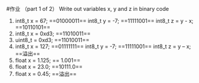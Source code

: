 #作业 （part 1 of 2）
Write out variables x, y and z in binary code
1) int8_t x = 67;    ==01000011==
 int8_t y = -7;      ==11111001==
 int8_t z = y - x;   ==10110101==
2) int8_t x = 0xd3;  ==11010011==
3) uint8_t = 0xd3;   ==11010011==
4) int8_t x = 127;   ==01111111==
 int8_t y = -7;      ==11111001==
 int8_t z = y – x;   ==溢出==
5) float x = 1.125;  == 1.001==
6) float x = 23.0;   ==10111.0==
7) float x = 0.45;   ==溢出==